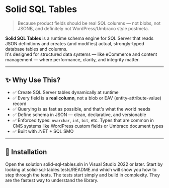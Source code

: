# Solid SQL Tables

> Because product fields should be real SQL columns — not blobs, not JSONB, and definitely not WordPress/Umbraco style postmeta.

**Solid SQL Tables** is a runtime schema engine for SQL Server that reads JSON definitions and creates (and modifies) actual, strongly-typed database tables and columns.  
It's designed for structured data systems — like eCommerce and content management — where performance, clarity, and integrity matter.

---

## ✨ Why Use This?

- ✅ Create SQL Server tables dynamically at runtime
- ✅ Every field is a **real column**, not a blob or EAV (entity-attribute-value) record
- ✅ Querying is as fast as possible, and that's what the world needs
- ✅ Define schema in JSON — clean, declarative, and versionable
- ✅ Enforced types: `nvarchar`, `int`, `bit`, etc. Types that are common in CMS systems like WordPress custom fields or Umbraco document types
- ✅ Built with .NET + SQL SMO

---

## 🎯 Installation

Open the solution solid-sql-tables.sln in Visual Studio 2022 or later. Start by looking at solid-sql-tables.tests/README.md which will show you how to step through the tests. The tests start simply and build in complexity. They are the fastest way to understand the library.
